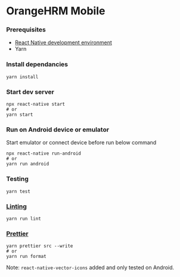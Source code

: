# OrangeHRM Mobile

### Prerequisites
- [React Native development environment](https://reactnative.dev/docs/environment-setup)
- Yarn

### Install dependancies
```
yarn install
```

### Start dev server
```
npx react-native start
# or
yarn start
```

### Run on Android device or emulator

Start emulator or connect device before run below command

```
npx react-native run-android
# or
yarn run android
```

### Testing
```
yarn test
```

### [Linting](https://github.com/typescript-eslint/typescript-eslint)
```
yarn run lint
```

### [Prettier](https://prettier.io/)
```
yarn prettier src --write
# or
yarn run format
```

Note: `react-native-vector-icons` added and only tested on Android.
